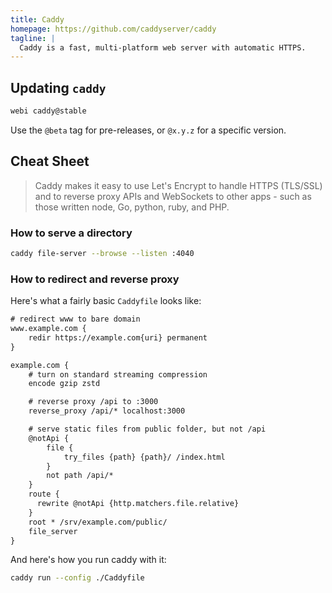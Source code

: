 ```yaml
---
title: Caddy
homepage: https://github.com/caddyserver/caddy
tagline: |
  Caddy is a fast, multi-platform web server with automatic HTTPS.
---
```


## Updating `caddy`

```bash
webi caddy@stable
```

Use the `@beta` tag for pre-releases, or `@x.y.z` for a specific version.

## Cheat Sheet

> Caddy makes it easy to use Let's Encrypt to handle HTTPS (TLS/SSL) and to
> reverse proxy APIs and WebSockets to other apps - such as those written node,
> Go, python, ruby, and PHP.

### How to serve a directory

```bash
caddy file-server --browse --listen :4040
```

### How to redirect and reverse proxy

Here's what a fairly basic `Caddyfile` looks like:

```txt
# redirect www to bare domain
www.example.com {
    redir https://example.com{uri} permanent
}

example.com {
    # turn on standard streaming compression
    encode gzip zstd

    # reverse proxy /api to :3000
    reverse_proxy /api/* localhost:3000

    # serve static files from public folder, but not /api
    @notApi {
        file {
            try_files {path} {path}/ /index.html
        }
        not path /api/*
    }
    route {
      rewrite @notApi {http.matchers.file.relative}
    }
    root * /srv/example.com/public/
    file_server
}
```

And here's how you run caddy with it:

```bash
caddy run --config ./Caddyfile
```
